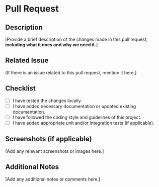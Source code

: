 # Pull Request

## Description

[Provide a brief description of the changes made in this pull request, **including what it does and why we need it.**]

## Related Issue

[If there is an issue related to this pull request, mention it here.]

## Checklist

- [ ] I have tested the changes locally.
- [ ] I have added necessary documentation or updated existing documentation.
- [ ] I have followed the coding style and guidelines of this project.
- [ ] I have added appropriate unit and/or integration tests (if applicable).

## Screenshots (if applicable)

[Add any relevant screenshots or images here.]

## Additional Notes

[Add any additional notes or comments here.]
